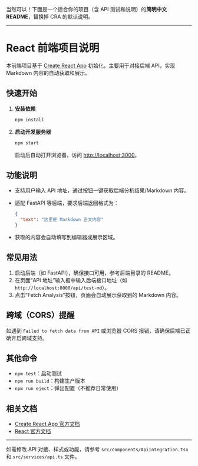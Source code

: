 当然可以！下面是一个适合你的项目（含 API 测试和说明）的**简明中文 README**，替换掉 CRA 的默认说明。

---

# React 前端项目说明

本前端项目基于 [Create React App](https://github.com/facebook/create-react-app) 初始化，主要用于对接后端 API，实现 Markdown 内容的自动获取和展示。

## 快速开始

1. **安装依赖**

   ```bash
   npm install
   ```

2. **启动开发服务器**

   ```bash
   npm start
   ```

   启动后自动打开浏览器，访问 [http://localhost:3000](http://localhost:3000)。

## 功能说明

- 支持用户输入 API 地址，通过按钮一键获取后端分析结果/Markdown 内容。
- 适配 FastAPI 等后端，要求后端返回格式为：
  
  ```json
  {
    "text": "这里是 Markdown 正文内容"
  }
  ```

- 获取的内容会自动填写到编辑器或展示区域。

## 常见用法

1. 启动后端（如 FastAPI），确保接口可用，参考后端目录的 README。
2. 在页面“API 地址”输入框中输入后端接口地址（如 `http://localhost:8000/api/test-md`）。
3. 点击“Fetch Analysis”按钮，页面会自动展示获取到的 Markdown 内容。

## 跨域（CORS）提醒

如遇到 `Failed to fetch data from API` 或浏览器 CORS 报错，请确保后端已正确开启跨域支持。

## 其他命令

- `npm test`：启动测试
- `npm run build`：构建生产版本
- `npm run eject`：弹出配置（不推荐日常使用）

## 相关文档

- [Create React App 官方文档](https://facebook.github.io/create-react-app/docs/getting-started)
- [React 官方文档](https://reactjs.org/)

---

如需修改 API 对接、样式或功能，请参考 `src/components/ApiIntegration.tsx` 和 `src/services/api.ts` 文件。  